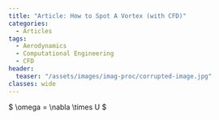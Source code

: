 ```yaml
---
title: "Article: How to Spot A Vortex (with CFD)"
categories:
  - Articles
tags:
  - Aerodynamics
  - Computational Engineering
  - CFD
header:
  teaser: "/assets/images/imag-proc/corrupted-image.jpg"
classes: wide
---
```


$ \omega = \nabla \times U $
